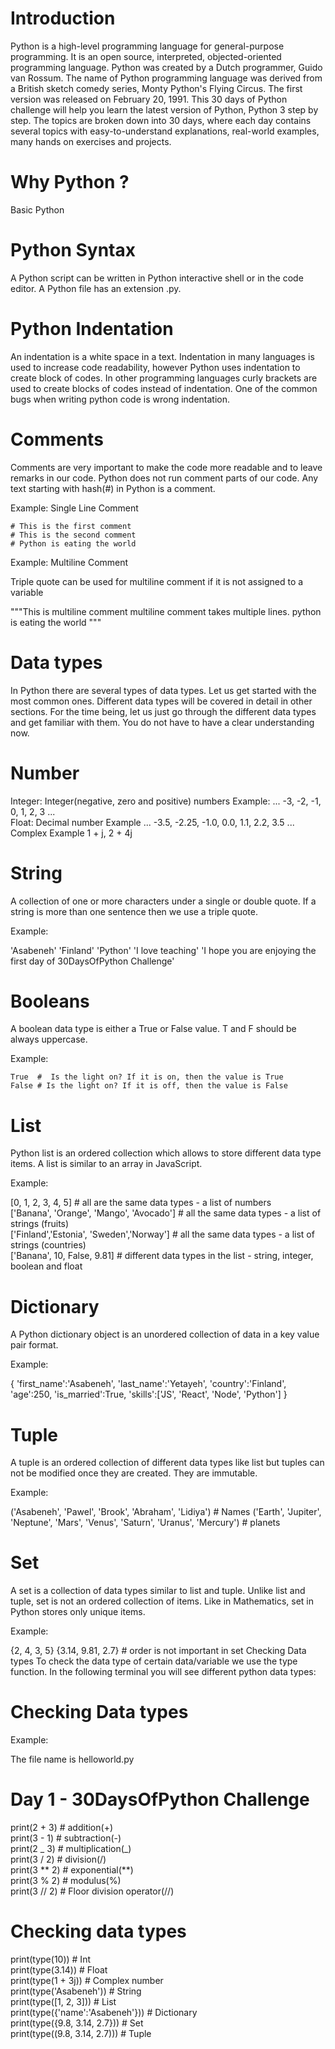 <h1>Introduction</h1>
Python is a high-level programming language for general-purpose programming. It is an open source, interpreted, objected-oriented programming language. Python was created by a Dutch programmer, Guido van Rossum. The name of Python programming language was derived from a British sketch comedy series, Monty Python's Flying Circus. The first version was released on February 20, 1991. This 30 days of Python challenge will help you learn the latest version of Python, Python 3 step by step. The topics are broken down into 30 days, where each day contains several topics with easy-to-understand explanations, real-world examples, many hands on exercises and projects.

<h1>Why Python ? </h1
It is a programming language which is very close to human language and because of that it is easy to learn and use. Python is used by various industries and companies (including Google). It has been used to develop web applications, desktop applications, system adminstration, and machine learning libraries. Python is highly embraced language in the data science and machine learning community. I hope this is enough to convince you to start learning Python. Python is eating the world and you are killing it before it eats you.
<h1>Basic Python</h1>
<h1>Python Syntax</h1>
A Python script can be written in Python interactive shell or in the code editor. A Python file has an extension .py.

<h1>Python Indentation </h1>
An indentation is a white space in a text. Indentation in many languages is used to increase code readability, however Python uses indentation to create block of codes. In other programming languages curly brackets are used to create blocks of codes instead of indentation. One of the common bugs when writing python code is wrong indentation.
<h1>Comments</h1>
Comments are very important to make the code more readable and to leave remarks in our code. Python does not run comment parts of our code. Any text starting with hash(#) in Python is a comment.

Example: Single Line Comment

    # This is the first comment
    # This is the second comment
    # Python is eating the world

Example: Multiline Comment

Triple quote can be used for multiline comment if it is not assigned to a variable

"""This is multiline comment
multiline comment takes multiple lines.
python is eating the world
"""
<h1>Data types</h1>
In Python there are several types of data types. Let us get started with the most common ones. Different data types will be covered in detail in other sections. For the time being, let us just go through the different data types and get familiar with them. You do not have to have a clear understanding now.

<h1>Number</h1>
Integer: Integer(negative, zero and positive) numbers Example: ... -3, -2, -1, 0, 1, 2, 3 ...<br>
Float: Decimal number Example ... -3.5, -2.25, -1.0, 0.0, 1.1, 2.2, 3.5 ...<br>
Complex Example 1 + j, 2 + 4j<br>
<h1>String</h1>
A collection of one or more characters under a single or double quote. If a string is more than one sentence then we use a triple quote.

Example:

'Asabeneh'
'Finland'
'Python'
'I love teaching'
'I hope you are enjoying the first day of 30DaysOfPython Challenge'
<h1>Booleans</h1>
A boolean data type is either a True or False value. T and F should be always uppercase.

Example:

    True  #  Is the light on? If it is on, then the value is True
    False # Is the light on? If it is off, then the value is False

<h1>List</h1>
Python list is an ordered collection which allows to store different data type items. A list is similar to an array in JavaScript.

Example:

[0, 1, 2, 3, 4, 5] # all are the same data types - a list of numbers<br>
['Banana', 'Orange', 'Mango', 'Avocado'] # all the same data types - a list of strings (fruits)<br>
['Finland','Estonia', 'Sweden','Norway'] # all the same data types - a list of strings (countries)<br>
['Banana', 10, False, 9.81] # different data types in the list - string, integer, boolean and float<br>
<h1>Dictionary</h1>
A Python dictionary object is an unordered collection of data in a key value pair format.

Example:

{
'first_name':'Asabeneh',
'last_name':'Yetayeh',
'country':'Finland',
'age':250,
'is_married':True,
'skills':['JS', 'React', 'Node', 'Python']
}
<h1>Tuple</h1>
A tuple is an ordered collection of different data types like list but tuples can not be modified once they are created. They are immutable.

Example:

('Asabeneh', 'Pawel', 'Brook', 'Abraham', 'Lidiya') # Names
('Earth', 'Jupiter', 'Neptune', 'Mars', 'Venus', 'Saturn', 'Uranus', 'Mercury') # planets

<h1>Set</h1>
A set is a collection of data types similar to list and tuple. Unlike list and tuple, set is not an ordered collection of items. Like in Mathematics, set in Python stores only unique items.

Example:

{2, 4, 3, 5}
{3.14, 9.81, 2.7} # order is not important in set
Checking Data types
To check the data type of certain data/variable we use the type function. In the following terminal you will see different python data types:

<h1>Checking Data types</h1>

Example:

The file name is helloworld.py

# Day 1 - 30DaysOfPython Challenge

print(2 + 3) # addition(+)<br>
print(3 - 1) # subtraction(-)<br>
print(2 _ 3) # multiplication(_)<br>
print(3 / 2) # division(/)<br>
print(3 ** 2) # exponential(**)<br>
print(3 % 2) # modulus(%)<br>
print(3 // 2) # Floor division operator(//)<br>

# Checking data types

print(type(10)) # Int <br>
print(type(3.14)) # Float<br>
print(type(1 + 3j)) # Complex number<br>
print(type('Asabeneh')) # String<br>
print(type([1, 2, 3])) # List<br>
print(type({'name':'Asabeneh'})) # Dictionary<br>
print(type({9.8, 3.14, 2.7})) # Set<br>
print(type((9.8, 3.14, 2.7))) # Tuple<br>
